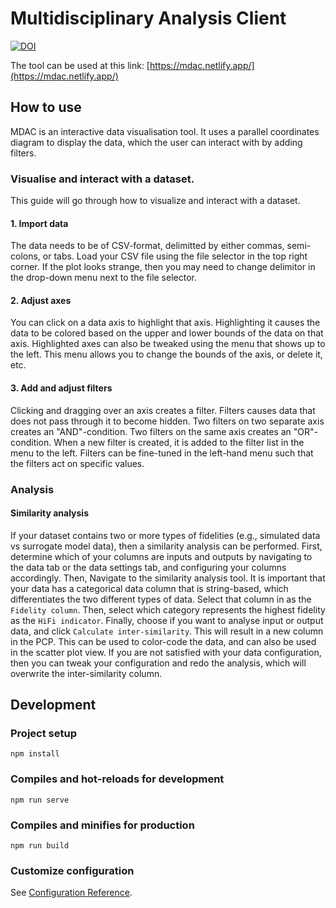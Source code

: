 # Multidisciplinary Analysis Client

[![DOI](https://zenodo.org/badge/DOI/10.5281/zenodo.6784231.svg)](https://doi.org/10.5281/zenodo.6784231)

The tool can be used at this link: [https://mdac.netlify.app/](https://mdac.netlify.app/)

## How to use
MDAC is an interactive data visualisation tool. It uses a parallel coordinates diagram to display the data, which the user can interact with by adding filters.

### Visualise and interact with a dataset.
This guide will go through how to visualize and interact with a dataset.
#### 1. Import data
The data needs to be of CSV-format, delimitted by either commas, semi-colons, or tabs. Load your CSV file using the file selector in the top right corner. If the plot looks strange, then you may need to change delimitor in the drop-down menu next to the file selector.  

#### 2. Adjust axes
You can click on a data axis to highlight that axis. Highlighting it causes the data to be colored based on the upper and lower bounds of the data on that axis. Highlighted axes can also be tweaked using the menu that shows up to the left. This menu allows you to change the bounds of the axis, or delete it, etc.

#### 3. Add and adjust filters
Clicking and dragging over an axis creates a filter. Filters causes data that does not pass through it to become hidden. Two filters on two separate axis creates an "AND"-condition. Two filters on the same axis creates an "OR"-condition. When a new filter is created, it is added to the filter list in the menu to the left. Filters can be fine-tuned in the left-hand menu such that the filters act on specific values.

### Analysis

#### Similarity analysis
If your dataset contains two or more types of fidelities (e.g., simulated data vs surrogate model data), then a similarity analysis can be performed. First, determine which of your columns are inputs and outputs by navigating to the data tab or the data settings tab, and configuring your columns accordingly. Then, Navigate to the similarity analysis tool. It is important that your data has a categorical data column that is string-based, which differentiates the two different types of data. Select that column in as the `Fidelity column`. Then, select which category represents the highest fidelity as the `HiFi indicator`. Finally, choose if you want to analyse input or output data, and click `Calculate inter-similarity`. This will result in a new column in the PCP. This can be used to color-code the data, and can also be used in the scatter plot view. If you are not satisfied with your data configuration, then you can tweak your configuration and redo the analysis, which will overwrite the inter-similarity column.

## Development

### Project setup
```
npm install
```

### Compiles and hot-reloads for development
```
npm run serve
```

### Compiles and minifies for production
```
npm run build
```

### Customize configuration
See [Configuration Reference](https://cli.vuejs.org/config/).

